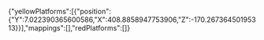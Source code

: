 {"yellowPlatforms":[{"position":{"Y":7.022390365600586,"X":408.8858947753906,"Z":-170.26736450195313}}],"mappings":[],"redPlatforms":[]}
